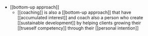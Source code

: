 - [[bottom-up approach]]
    - [[coaching]] is also a [[bottom-up approach]] that have [[accumulated interest]] and coach also a person who create [[sustainable development]] by helping clients growing their [[trueself competency]] through their [[personal intention]]

